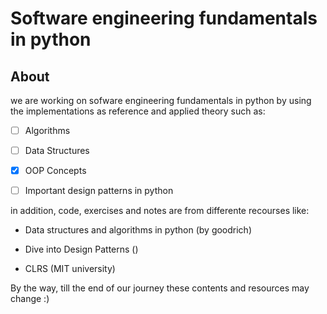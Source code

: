 # Software engineering fundamentals in python

## About

we are working on sofware engineering fundamentals in python by using the implementations as reference and applied theory such as: 

- [ ] Algorithms

- [ ] Data Structures

- [x] OOP Concepts

- [ ] Important design patterns in python


in addition, code, exercises and notes are from differente recourses like:

- Data structures and algorithms in python (by goodrich)

- Dive into Design Patterns ()

- CLRS (MIT university)


By the way, till the end of our journey these contents and resources may change :) 


